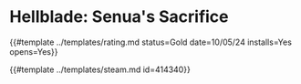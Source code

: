 # Hellblade: Senua's Sacrifice

{{#template ../templates/rating.md status=Gold date=10/05/24 installs=Yes opens=Yes}}

{{#template ../templates/steam.md id=414340}}